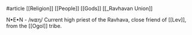 #article 
[[Religion]]
[[People]]
[[Gods]]
[[_Ravhavan Union]]

N•E•N - /ɴɶŋ/
Current high priest of the Ravhava, close friend of [[Lev]], from the [[Ogol]] tribe.